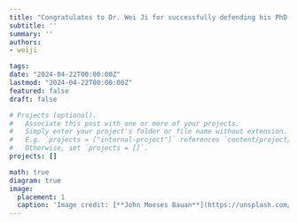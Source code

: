 ```yaml
---
title: "Congratulates to Dr. Wei Ji for successfully defending his PhD thesis! We wish him continued success and innovation in his future endeavors."
subtitle: ''
summary: ''
authors:
- weiji

tags:
date: "2024-04-22T00:00:00Z"
lastmod: "2024-04-22T00:00:00Z"
featured: false
draft: false

# Projects (optional).
#   Associate this post with one or more of your projects.
#   Simply enter your project's folder or file name without extension.
#   E.g. `projects = ["internal-project"]` references `content/project/deep-learning/index.md`.
#   Otherwise, set `projects = []`.
projects: []

math: true
diagram: true
image:
  placement: 1
  caption: 'Image credit: [**John Moeses Bauan**](https://unsplash.com/photos/OGZtQF8iC0g)'
---
```

